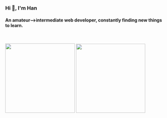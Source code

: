<h3 align="left">Hi 👋, I'm Han</h3>
<h4 align="left">An amateur-->intermediate web developer, constantly finding new things to learn.</h4>
<br>

<p align="left">
  <img src="https://github-readme-stats.vercel.app/api/top-langs/?username=Han325&show_icons=true&theme=github_dark&border_radius=10px" height="221px" width="auto"/>
  <img src="https://github-readme-stats.vercel.app/api?username=Han325&theme=github_dark&border_radius=5px" height="220px"  />
</p>

